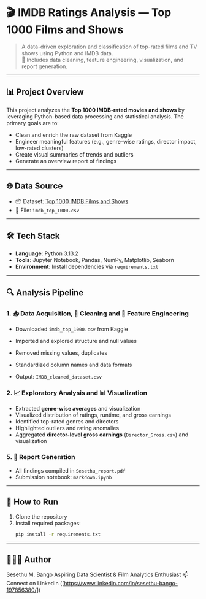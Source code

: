 # 🎬 IMDB Ratings Analysis — Top 1000 Films and Shows

> A data-driven exploration and classification of top-rated films and TV shows using Python and IMDB data.  
> 📁 Includes data cleaning, feature engineering, visualization, and report generation.

---

## 📊 Project Overview

This project analyzes the **Top 1000 IMDB-rated movies and shows** by leveraging Python-based data processing and statistical analysis. The primary goals are to:

- Clean and enrich the raw dataset from Kaggle
- Engineer meaningful features (e.g., genre-wise ratings, director impact, low-rated clusters)
- Create visual summaries of trends and outliers
- Generate an overview report of findings

---

## 🌐 Data Source

- 📦 Dataset: [Top 1000 IMDB Films and Shows](https://www.kaggle.com/datasets/harshitshankhdhar/imdb-dataset-of-top-1000-movies-and-tv-shows)
- 📁 File: `imdb_top_1000.csv`

---

## 🛠️ Tech Stack

- **Language**: Python 3.13.2
- **Tools**: Jupyter Notebook, Pandas, NumPy, Matplotlib, Seaborn
- **Environment**: Install dependencies via `requirements.txt`

---

## 🔍 Analysis Pipeline

### 1. 📥 Data Acquisition, 🧹 Cleaning and 🧠 Feature Engineering
- Downloaded `imdb_top_1000.csv` from Kaggle
- Imported and explored structure and null values

- Removed missing values, duplicates
- Standardized column names and data formats
- Output: `IMDB_cleaned_dataset.csv`

### 2. 📈 Exploratory Analysis and 📊 Visualization
- Extracted **genre-wise averages** and visualization
- Visualized distribution of ratings, runtime, and gross earnings
- Identified top-rated genres and directors
- Highlighted outliers and rating anomalies
- Aggregated **director-level gross earnings** (`Director_Gross.csv`) and visualization

### 5. 📝 Report Generation
- All findings compiled in `Sesethu_report.pdf`
- Submission notebook: `markdown.ipynb`

---

## 🚀 How to Run

1. Clone the repository
2. Install required packages:
   ```bash
   pip install -r requirements.txt

---

## 🙋🏽‍♂️ Author

Sesethu M. Bango
Aspiring Data Scientist & Film Analytics Enthusiast
📫 Connect on LinkedIn ([https://www.linkedin.com/in/sesethu-bango-197856380/])


